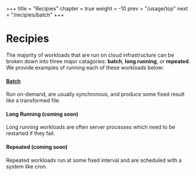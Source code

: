 +++
title = "Recipies"
chapter = true
weight = -10
prev = "/usage/top"
next = "/recipies/batch"
+++

# Recipies

The majority of workloads that are run on cloud infrastructure can be broken down into three major catagories: **batch**, **long running**, or **repeated**. We provide examples of running each of these workloads below:

#### [Batch](/mesos-cli/recipies/batch)

Run on-demand, are usually synchronous, and produce some fixed result like a transformed file.

#### Long Running (coming soon)

Long running workloads are often server processes which need to be restarted if they fail.

#### Repeated (coming soon)

Repeated workloads run at some fixed interval and are scheduled with a system like cron.

